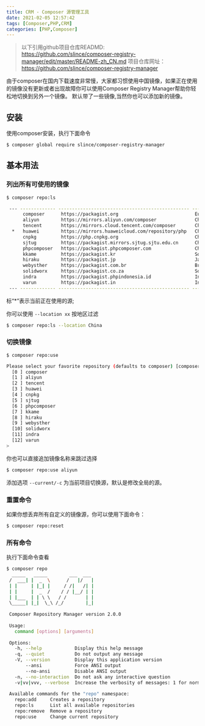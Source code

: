 ```yaml
---
title: CRM - Composer 源管理工具
date: 2021-02-05 12:57:42
tags: [Composer,PHP,CRM]
categories: [PHP,Composer]
---
```


> 以下引用github项目仓库READMD:
> https://github.com/slince/composer-registry-manager/edit/master/README-zh_CN.md
> 项目仓库网址：https://github.com/slince/composer-registry-manager

由于composer在国内下载速度非常慢，大家都习惯使用中国镜像，如果正在使用的镜像没有更新或者出现故障你可以使用Composer Registry Manager帮助你轻松地切换到另外一个镜像。
默认带了一些镜像,当然你也可以添加新的镜像。

## 安装

使用composer安装，执行下面命令

```bash
$ composer global require slince/composer-registry-manager
```

## 基本用法

### 列出所有可使用的镜像

```bash
$ composer repo:ls

 --- ------------- ------------------------------------------------ ------------------------------
      composer      https://packagist.org                            Europe, Canada and Singapore
      aliyun        https://mirrors.aliyun.com/composer              China
      tencent       https://mirrors.cloud.tencent.com/composer       China
  *   huawei        https://mirrors.huaweicloud.com/repository/php   China
      cnpkg         https://php.cnpkg.org                            China
      sjtug         https://packagist.mirrors.sjtug.sjtu.edu.cn      China
      phpcomposer   https://packagist.phpcomposer.com                China
      kkame         https://packagist.kr                             South Korea
      hiraku        https://packagist.jp                             Japan
      webysther     https://packagist.com.br                         Brazil
      solidworx     https://packagist.co.za                          South Africa
      indra         https://packagist.phpindonesia.id                Indonesia
      varun         https://packagist.in                             India
 --- ------------- ------------------------------------------------ ------------------------------
```
<!--more-->
标“*”表示当前正在使用的源;

你可以使用 `--location xx` 按地区过滤

```bash
$ composer repo:ls --location China
```

### 切换镜像

```bash
$ composer repo:use

Please select your favorite repository (defaults to composer) [composer]:
  [0 ] composer
  [1 ] aliyun
  [2 ] tencent
  [3 ] huawei
  [4 ] cnpkg
  [5 ] sjtug
  [6 ] phpcomposer
  [7 ] kkame
  [8 ] hiraku
  [9 ] webysther
  [10] solidworx
  [11] indra
  [12] varun
>
```
你也可以直接追加镜像名称来跳过选择

```bash
$ composer repo:use aliyun
```

添加选项 `--current/-c` 为当前项目切换源，默认是修改全局的源。

### 重置命令

如果你想丢弃所有自定义的镜像源，你可以使用下面命令：

```bash
$ composer repo:reset
```

### 所有命令

执行下面命令查看

```bash
$ composer repo
  _____   _____        ___  ___
 /  ___| |  _  \      /   |/   |
 | |     | |_| |     / /|   /| |
 | |     |  _  /    / / |__/ | |
 | |___  | | \ \   / /       | |
 \_____| |_|  \_\ /_/        |_|
 
 Composer Repository Manager version 2.0.0
 
 Usage:
   command [options] [arguments]
 
 Options:
   -h, --help            Display this help message
   -q, --quiet           Do not output any message
   -V, --version         Display this application version
       --ansi            Force ANSI output
       --no-ansi         Disable ANSI output
   -n, --no-interaction  Do not ask any interactive question
   -v|vv|vvv, --verbose  Increase the verbosity of messages: 1 for normal output, 2 for more verbose output and 3 for debug
 
 Available commands for the "repo" namespace:
   repo:add     Creates a repository
   repo:ls      List all available repositories
   repo:remove  Remove a repository
   repo:use     Change current repository
 ```